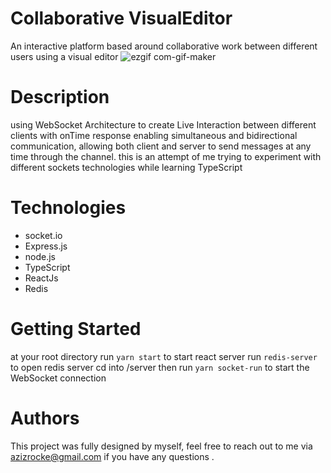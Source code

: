 # Collaborative VisualEditor
An interactive platform based around collaborative work between different users using a visual editor
![ezgif com-gif-maker](https://user-images.githubusercontent.com/79036942/141841833-e8845f3a-dc2e-49ea-b8e4-a417c2b92b60.gif)
# Description
using WebSocket Architecture to create Live Interaction between different clients with onTime response enabling simultaneous and bidirectional communication, allowing both client and server to send messages at any time through the channel. this is an attempt of me trying to experiment with different sockets technologies
while learning TypeScript

# Technologies 
- socket.io
- Express.js
- node.js
- TypeScript
- ReactJs
- Redis
# Getting Started 
at your root directory run 
`
yarn start
` to start react server
run 
`redis-server`
to open redis server
cd into /server then run ``yarn socket-run`` to start the WebSocket connection
# Authors
This project was fully designed by myself, feel free to reach out to me via azizrocke@gmail.com if you have any questions .
